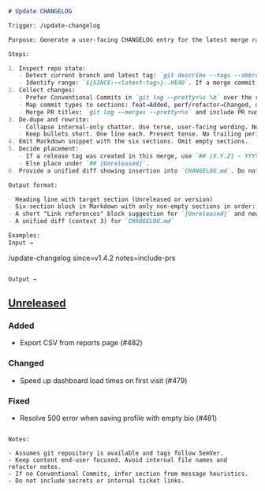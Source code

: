 ```md
# Update CHANGELOG

Trigger: /update-changelog

Purpose: Generate a user-facing CHANGELOG entry for the latest merge range and insert under the correct version or Unreleased with the six standard sections.

Steps:

1. Inspect repo state:
   - Detect current branch and latest tag: `git describe --tags --abbrev=0`.
   - Identify range: `${SINCE:-<latest-tag>}..HEAD`. If a merge commit hash or tag is provided, use that.
2. Collect changes:
   - Prefer Conventional Commits in `git log --pretty=%s %b` over the range.
   - Map commit types to sections: feat→Added, perf/refactor→Changed, deprecate→Deprecated, remove→Removed, fix→Fixed, security→Security.
   - Merge PR titles: `git log --merges --pretty=%s` and include PR numbers.
3. De-dupe and rewrite:
   - Collapse internal-only chatter. Use terse, user-facing wording. No file paths unless end-user relevant.
   - Keep bullets short. One line each. Present tense. No trailing periods.
4. Emit Markdown snippet with the six sections. Omit empty sections.
5. Decide placement:
   - If a release tag was created in this merge, use `## [X.Y.Z] - YYYY-MM-DD`.
   - Else place under `## [Unreleased]`.
6. Provide a unified diff showing insertion into `CHANGELOG.md`. Do not run it; just output the patch.

Output format:

- Heading line with target section (Unreleased or version)
- Six-section block in Markdown with only non-empty sections in order: Added, Changed, Deprecated, Removed, Fixed, Security
- A short "Link references" block suggestion for `[Unreleased]` and new version comparison links
- A unified diff (context 3) for `CHANGELOG.md`

Examples:
Input →

```
/update-changelog since=v1.4.2 notes=include-prs
```

Output →

```
## [Unreleased]
### Added
- Export CSV from reports page (#482)

### Changed
- Speed up dashboard load times on first visit (#479)

### Fixed
- Resolve 500 error when saving profile with empty bio (#481)

[Unreleased]: https://github.com/OWNER/REPO/compare/v1.4.2...HEAD
```

Notes:

- Assumes git repository is available and tags follow SemVer.
- Keep content end-user focused. Avoid internal file names and refactor notes.
- If no Conventional Commits, infer section from message heuristics.
- Do not include secrets or internal ticket links.
```
